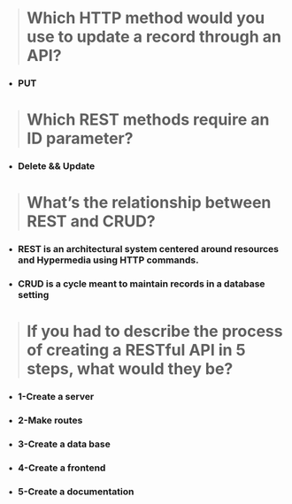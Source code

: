 ># Which HTTP method would you use to update a record through an API?

* ### PUT


># Which REST methods require an ID parameter?

* ### Delete && Update

># What’s the relationship between REST and CRUD?

* ### REST is an architectural system centered around resources and Hypermedia using HTTP commands.
* ### CRUD is a cycle meant to maintain records in a database setting

># If you had to describe the process of creating a RESTful API in 5 steps, what would they be?

* ### 1-Create a server
* ### 2-Make routes
* ### 3-Create a data base
* ### 4-Create a frontend
* ### 5-Create a documentation